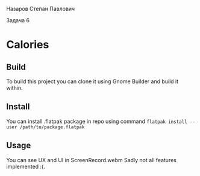 Назаров Степан Павлович

Задача 6
# Calories

## Build
To build this project you can clone it using Gnome Builder and build it within.

## Install
You can install .flatpak package in repo using command
`flatpak install --user /path/to/package.flatpak`

## Usage
You can see UX and UI in ScreenRecord.webm
Sadly not all features implemented :(.